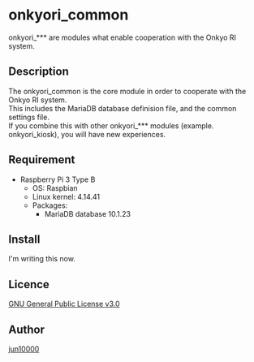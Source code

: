 # onkyori_common
onkyori_*** are modules what enable cooperation with the Onkyo RI system.  

## Description
The onkyori_common is the core module in order to cooperate with the Onkyo RI system.  
This includes the MariaDB database definision file, and the common settings file.  
If you combine this with other onkyori_*** modules (example. onkyori_kiosk), you will have new experiences.  

## Requirement
- Raspberry Pi 3 Type B
    - OS: Raspbian
    - Linux kernel: 4.14.41
    - Packages:
        - MariaDB database 10.1.23

<!-- ## Usage -->

## Install
I'm writing this now.  

## Licence
[GNU General Public License v3.0](https://github.com/jun10000/onkyori_common/blob/master/LICENSE)

## Author
[jun10000](https://github.com/jun10000)
